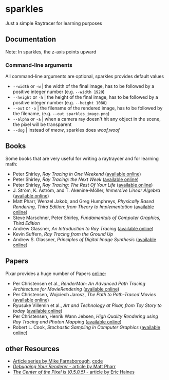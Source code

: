 # sparkles
Just a simple Raytracer for learning purposes

## Documentation
Note: In sparkles, the z-axis points upward

### Command-line arguments
All command-line arguments are optional, sparkles provides default values
* `--width` or `-w` | the width of the final image, has to be followed by a positive integer number (e.g. `--width 1920`)
* `--height` or `-h` | the height of the final image, has to be followed by a positive integer number (e.g. `--height 1080`)
* `--out` or `-o` | the filename of the rendered image, has to be followed by the filename, (e.g. `--out sparkles_image.png`)
* `--alpha` or `-a` | when a camera ray doesn't hit any object in the scene, the pixel will be transparent
* `--dog` | instead of _meow_, sparkles does _woof,woof_

## Books
Some books that are very useful for writing a raytraycer and for learning math:
* Peter Shirley, _Ray Tracing in One Weekend_ ([available online](https://raytracing.github.io/books/RayTracingInOneWeekend.html))
* Peter Shirley, _Ray Tracing: the Next Week_ ([available online](https://raytracing.github.io/books/RayTracingTheNextWeek.html))
* Peter Shirley, _Ray Tracing: The Rest Of Your Life_ ([available online](https://raytracing.github.io/books/RayTracingTheRestOfYourLife.html))
* J. Ström, K. Åström, and T. Akenine-Möller, _Immersive Linear Algebra_ ([available online](http://immersivemath.com/ila/index.html))
* Matt Pharr, Wenzel Jakob, and Greg Humphreys, _Physically Based Rendering, Third Edition: from Theory to Implementation_ ([available online](http://www.pbr-book.org/))
* Steve Marschner, Peter Shirley, _Fundamentals of Computer Graphics, Third Edition_
* Andrew Glassner, _An Introduction to Ray Tracing_ ([available online](http://www.realtimerendering.com/raytracing/An-Introduction-to-Ray-Tracing-The-Morgan-Kaufmann-Series-in-Computer-Graphics-.pdf))
* Kevin Suffern, _Ray Tracing from the Ground Up_
* Andrew S. Glassner, _Principles of Digital Image Synthesis_ ([available online](http://realtimerendering.com/Principles_of_Digital_Image_Synthesis_v1.0.1.pdf))

## Papers
Pixar provides a huge number of Papers [online](http://graphics.pixar.com/library/):
* Per Christensen et al., _RenderMan: An Advanced Path Tracing Architecture for MovieRendering_ ([available online](http://graphics.pixar.com/library/RendermanTog2018/paper.pdf))
* Per Christensen, Wojciech Jarosz, _The Path to Path-Traced Movies_ ([available online](http://graphics.pixar.com/library/PathTracedMovies/paper.pdf))
* Ryusuke Villemin et al., _Art and Technology at Pixar, from Toy Story to today_ ([available online](http://graphics.pixar.com/library/SigAsia2015/paper.pdf))
* Per Christensen, Henrik Wann Jebsen, _High Quality Rendering using Ray Tracing and Photon Mapping_ ([available online](http://graphics.pixar.com/library/HQRenderingCourse/paper.pdf))
* Robert L. Cook, _Stochastic Sampling in Computer Graphics_ ([available online](http://graphics.pixar.com/library/StochasticSampling/paper.pdf))

## other Resources
* [Article series by Mike Farnsborough](http://renderspud.blogspot.com/2012/04/basic-ray-tracer-stage-1.html), [code](https://github.com/Tecla/Rayito)
* [_Debugging Your Renderer_ - article by Matt Pharr](https://pharr.org/matt/blog/2020/04/26/debugging-intro.html)
* [_The Center of the Pixel is (0.5,0.5)_ - article by Eric Haines](https://www.realtimerendering.com/blog/the-center-of-the-pixel-is-0-50-5/)